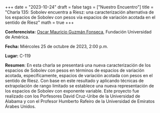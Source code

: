 +++
date  = "2023-10-24"
draft = false
tags  = ["Nuestro Encuentro"]
title = "Charla 135: Sobolev encuentra a Riesz: una caracterización alternativa de los espacios de Sobolev con pesos vía espacios de variación acotada en el sentido de Riesz"
math  = true
+++

**Conferencista:** [Oscar Mauricio Guzmán Fonseca](https://www.researchgate.net/profile/Oscar-Guzman-Fonseca), Fundación Universidad de América.

**Fecha:** Miércoles 25 de octubre de 2023, 2:00 p.m.

**Lugar:** C-119

**Resumen**: En esta charla se presentará una nueva caracterización de los espacios de Sobolev con pesos en términos de espacios de variación acotada, especifícamente, espacios de variación acotada con pesos en el sentido de Riesz. Con base en este resultado y aplicando técnicas de extrapolación de rango limitado se establece una nueva representación de los espacios de Sobolev con exponente variable. Este proyecto fue realizado con los Porfesores David Cruz-Uribe de la Universidad de Alabama y con el Profesor Humberto Rafeiro de la Universidad de Emiratos  Árabes Unidos.

